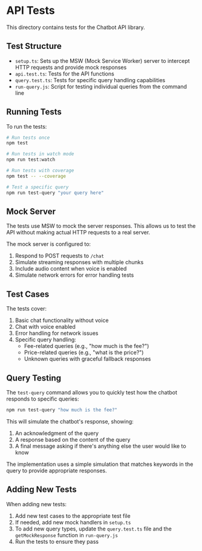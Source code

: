 # API Tests

This directory contains tests for the Chatbot API library.

## Test Structure

- `setup.ts`: Sets up the MSW (Mock Service Worker) server to intercept HTTP requests and provide mock responses
- `api.test.ts`: Tests for the API functions
- `query.test.ts`: Tests for specific query handling capabilities
- `run-query.js`: Script for testing individual queries from the command line

## Running Tests

To run the tests:

```bash
# Run tests once
npm test

# Run tests in watch mode
npm run test:watch

# Run tests with coverage
npm test -- --coverage

# Test a specific query
npm run test-query "your query here"
```

## Mock Server

The tests use MSW to mock the server responses. This allows us to test the API without making actual HTTP requests to a real server.

The mock server is configured to:

1. Respond to POST requests to `/chat`
2. Simulate streaming responses with multiple chunks
3. Include audio content when voice is enabled
4. Simulate network errors for error handling tests

## Test Cases

The tests cover:

1. Basic chat functionality without voice
2. Chat with voice enabled
3. Error handling for network issues
4. Specific query handling:
   - Fee-related queries (e.g., "how much is the fee?")
   - Price-related queries (e.g., "what is the price?")
   - Unknown queries with graceful fallback responses

## Query Testing

The `test-query` command allows you to quickly test how the chatbot responds to specific queries:

```bash
npm run test-query "how much is the fee?"
```

This will simulate the chatbot's response, showing:
1. An acknowledgment of the query
2. A response based on the content of the query
3. A final message asking if there's anything else the user would like to know

The implementation uses a simple simulation that matches keywords in the query to provide appropriate responses.

## Adding New Tests

When adding new tests:

1. Add new test cases to the appropriate test file
2. If needed, add new mock handlers in `setup.ts`
3. To add new query types, update the `query.test.ts` file and the `getMockResponse` function in `run-query.js`
4. Run the tests to ensure they pass 